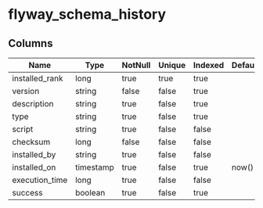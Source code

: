 <!-- Generated File -->
# flyway_schema_history

## Columns

| Name                         | Type               | NotNull| Unique | Indexed  | Default
|------------------------------|--------------------|--------|--------|----------|--------------------
| installed_rank               | long               | true   | true   | true     |
| version                      | string             | false  | false  | true     |
| description                  | string             | true   | false  | true     |
| type                         | string             | true   | false  | true     |
| script                       | string             | true   | false  | false    |
| checksum                     | long               | false  | false  | false    |
| installed_by                 | string             | true   | false  | false    |
| installed_on                 | timestamp          | true   | false  | true     | now()
| execution_time               | long               | true   | false  | false    |
| success                      | boolean            | true   | false  | true     |

